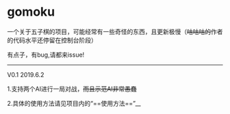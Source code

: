 # gomoku

一个关于五子棋的项目，可能经常有一些奇怪的东西，且更新极慢（~~咕咕咕的~~作者的代码水平还停留在控制台阶段）

有点子，有bug,请都来issue!

---

V0.1 2019.6.2 

1.支持两个AI进行一局对战，~~而且示范AI非常愚蠢~~

2.具体的使用方法请见项目内的“==使用方法==”__
